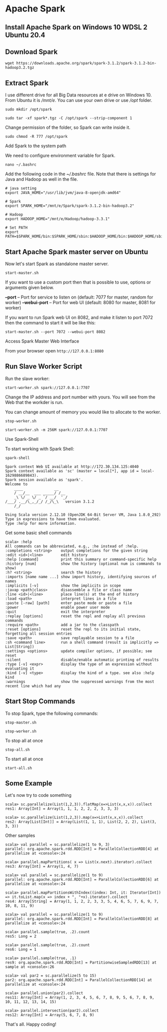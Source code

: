 # Apache Spark
## Install Apache Spark on Windows 10 WDSL 2 Ubuntu 20.4

## Download Spark
    wget https://downloads.apache.org/spark/spark-3.1.2/spark-3.1.2-bin-hadoop3.2.tgz

## Extract Spark
I use different drive for all Big Data resources at e drive on Windows 10. From Ubuntu it is */mnt/e*. You can use your own drive or use */opt* folder.

    sudo mkdir /opt/spark

    sudo tar -xf spark*.tgz -C /opt/spark --strip-component 1

Change permission of the folder, so Spark can write inside it.

    sudo chmod -R 777 /opt/spark


Add Spark to the system path

We need to configure environment variable for Spark.

    nano ~/.bashrc

Add the following code in the *~/.bashrc* file. Note that there is settings for Java and Hadoop as well in the file.

    # java setting
    export JAVA_HOME="/usr/lib/jvm/java-8-openjdk-amd64"

    # Spark
    export SPARK_HOME="/mnt/e/Spark/spark-3.1.2-bin-hadoop3.2"

    # Hadoop
    export HADOOP_HOME="/mnt/e/Hadoop/hadoop-3.3.1"

    # Set PATH
    export PATH=$SPARK_HOME/bin:$SPARK_HOME/sbin:$HADOOP_HOME/bin:$HADOOP_HOME/sbin:$PATH

## Start Apache Spark master server on Ubuntu

Now let's start Spark as standalone master server.

    start-master.sh

If you want to use a custom port then that is possible to use, options or arguments given below.
 
**–port**  – Port for service to listen on (default: 7077 for master, random for worker)
**–webui-port**  – Port for web UI (default: 8080 for master, 8081 for worker)

If you want to run Spark web UI on 8082, and make it listen to port 7072 then the command to start it will be like this:

    start-master.sh --port 7072 --webui-port 8082

Access Spark Master Web Interface

From your browser open `http://127.0.0.1:8080`

## Run Slave Worker Script

Run the slave worker:

    start-worker.sh spark://127.0.0.1:7707

Change the IP address and port number with yours. You will see from the Web that the workder is run.

You can change amount of memory you would like to allocate to the worker.

    stop-worker.sh

    start-worker.sh -m 256M spark://127.0.0.1:7707

Use Spark-Shell

To start working with Spark Shell:

    spark-shell

    Spark context Web UI available at http://172.30.134.125:4040
    Spark context available as 'sc' (master = local[*], app id = local-1629886689843).
    Spark session available as 'spark'.
    Welcome to
        ____              __
        / __/__  ___ _____/ /__
        _\ \/ _ \/ _ `/ __/  '_/
    /___/ .__/\_,_/_/ /_/\_\   version 3.1.2
        /_/

    Using Scala version 2.12.10 (OpenJDK 64-Bit Server VM, Java 1.8.0_292)
    Type in expressions to have them evaluated.
    Type :help for more information.

Get some basic shell commands

    scala> :help
    All commands can be abbreviated, e.g., :he instead of :help.
    :completions <string>    output completions for the given string
    :edit <id>|<line>        edit history
    :help [command]          print this summary or command-specific help
    :history [num]           show the history (optional num is commands to show)
    :h? <string>             search the history
    :imports [name name ...] show import history, identifying sources of names
    :implicits [-v]          show the implicits in scope
    :javap <path|class>      disassemble a file or class name
    :line <id>|<line>        place line(s) at the end of history
    :load <path>             interpret lines in a file
    :paste [-raw] [path]     enter paste mode or paste a file
    :power                   enable power user mode
    :quit                    exit the interpreter
    :replay [options]        reset the repl and replay all previous commands
    :require <path>          add a jar to the classpath
    :reset [options]         reset the repl to its initial state, forgetting all session entries
    :save <path>             save replayable session to a file
    :sh <command line>       run a shell command (result is implicitly => List[String])
    :settings <options>      update compiler options, if possible; see reset
    :silent                  disable/enable automatic printing of results
    :type [-v] <expr>        display the type of an expression without evaluating it
    :kind [-v] <type>        display the kind of a type. see also :help kind
    :warnings                show the suppressed warnings from the most recent line which had any

## Start Stop Commands

To stop Spark, type the following commands:

    stop-master.sh

    stop-worker.sh

To stop all at once

    stop-all.sh

To start all at once

    start-all.sh

## Some Example

Let's now try to code something

    scala> sc.parallelize(List(1,2,3)).flatMap(x=>List(x,x,x)).collect
    res1: Array[Int] = Array(1, 1, 1, 2, 2, 2, 3, 3, 3)

    scala> sc.parallelize(List(1,2,3)).map(x=>List(x,x,x)).collect
    res2: Array[List[Int]] = Array(List(1, 1, 1), List(2, 2, 2), List(3, 3, 3))

Other samples

    scala> val parallel = sc.parallelize(1 to 9, 3)
    parallel: org.apache.spark.rdd.RDD[Int] = ParallelCollectionRDD[4] at parallelize at <console>:24

    scala> parallel.mapPartitions( x => List(x.next).iterator).collect
    res3: Array[Int] = Array(1, 4, 7)

    scala> val parallel = sc.parallelize(1 to 9)
    parallel: org.apache.spark.rdd.RDD[Int] = ParallelCollectionRDD[6] at parallelize at <console>:24

    scala> parallel.mapPartitionsWithIndex((index: Int, it: Iterator[Int]) => it.toList.map(x => index + ", "+x).iterator).collect
    res4: Array[String] = Array(1, 1, 2, 2, 3, 3, 5, 4, 6, 5, 7, 6, 9, 7, 10, 8, 11, 9)

    scala> val parallel = sc.parallelize(1 to 9)
    parallel: org.apache.spark.rdd.RDD[Int] = ParallelCollectionRDD[8] at parallelize at <console>:24

    scala> parallel.sample(true, .2).count
    res5: Long = 2

    scala> parallel.sample(true, .2).count
    res6: Long = 1

    scala> parallel.sample(true, .1)
    res9: org.apache.spark.rdd.RDD[Int] = PartitionwiseSampledRDD[13] at sample at <console>:26

    scala> val par2 = sc.parallelize(5 to 15)
    par2: org.apache.spark.rdd.RDD[Int] = ParallelCollectionRDD[14] at parallelize at <console>:24

    scala> parallel.union(par2).collect
    res11: Array[Int] = Array(1, 2, 3, 4, 5, 6, 7, 8, 9, 5, 6, 7, 8, 9, 10, 11, 12, 13, 14, 15)

    scala> parallel.intersection(par2).collect
    res12: Array[Int] = Array(5, 6, 7, 8, 9)

That's all. Happy coding!